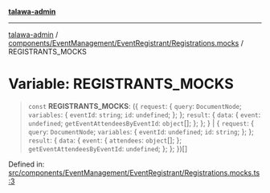 [**talawa-admin**](../../../../../README.md)

***

[talawa-admin](../../../../../README.md) / [components/EventManagement/EventRegistrant/Registrations.mocks](../README.md) / REGISTRANTS\_MOCKS

# Variable: REGISTRANTS\_MOCKS

> `const` **REGISTRANTS\_MOCKS**: (\{ `request`: \{ `query`: `DocumentNode`; `variables`: \{ `eventId`: `string`; `id`: `undefined`; \}; \}; `result`: \{ `data`: \{ `event`: `undefined`; `getEventAttendeesByEventId`: `object`[]; \}; \}; \} \| \{ `request`: \{ `query`: `DocumentNode`; `variables`: \{ `eventId`: `undefined`; `id`: `string`; \}; \}; `result`: \{ `data`: \{ `event`: \{ `attendees`: `object`[]; \}; `getEventAttendeesByEventId`: `undefined`; \}; \}; \})[]

Defined in: [src/components/EventManagement/EventRegistrant/Registrations.mocks.ts:3](https://github.com/gautam-divyanshu/talawa-admin/blob/334f0f7773e45df65600a1da08d00c41806347e4/src/components/EventManagement/EventRegistrant/Registrations.mocks.ts#L3)
